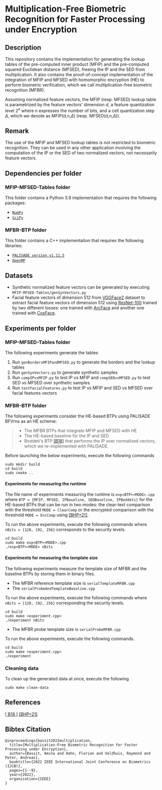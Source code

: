 # Multiplication-Free Biometric Recognition for Faster Processing under Encryption

## Description

This repository contains the implementation for generating the lookup tables of the pre-computed inner product (MFIP) and the pre-computed squared Euclidean distance (MFSED), freeing the IP and the SED from multiplication.
It also contains the proof-of-concept implementation of the integration of MFIP and MFSED with homomorphic encryption (HE) to perform biometric verification, which we call multiplication-free biometric recognition (MFBR).


Assuming normalized feature vectors, the MFIP (resp. MFSED) lookup table is parametrized by the feature vectors' dimension $d$, a feature quantization level $2^n$ where $n$ expresses the number of bits, and a cell quantization step $\Delta$, which we denote as MFIP(d,n,$\Delta$) (resp.
MFSED(d,n,$\Delta$)).

## Remark

The use of the MFIP and MFSED lookup tables is not restricted to biometric recognition.
They can be used in any other application involving the computation of the IP or the SED of two normalized vectors, not necessarily feature vectors.

## Dependencies per folder

### MFIP-MFSED-Tables folder

This folder contains a Python 3.9 implementation that requires the following packages:

- [`NumPy`](https://numpy.org/)  
- [`SciPy`](https://scipy.org/)

### MFBR-BTP folder

This folder contains a C++ implementation that requires the following libraries:

- [`PALISADE version v1.11.5`](https://gitlab.com/palisade/palisade-release)
- [`OpenMP`](https://www.openmp.org/)

## Datasets

- Synthetic normalized feature vectors can be generated by executing `MFIP-MFSED-Tables/genSynVectors.py`
- Facial feature vectors of dimension 512 from [VGGFace2](https://ieeexplore.ieee.org/stamp/stamp.jsp?arnumber=8373813) dataset to extract facial feature vectors of dimension 512 using [ResNet-100](https://openaccess.thecvf.com/content_cvpr_2016/papers/He_Deep_Residual_Learning_CVPR_2016_paper.pdf) trained by two different losses: one trained with [ArcFace](https://openaccess.thecvf.com/content_CVPR_2019/papers/Deng_ArcFace_Additive_Angular_Margin_Loss_for_Deep_Face_Recognition_CVPR_2019_paper.pdf) and another one trained with [CosFace](https://openaccess.thecvf.com/content_cvpr_2018/papers/Wang_CosFace_Large_Margin_CVPR_2018_paper.pdf).

## Experiments per folder

### MFIP-MFSED-Tables folder

The following experiments generate the tables

1) Run `genBordersMFIPandMFSED.py` to generate the borders and the lookup tables
2) Run `genSynVectors.py` to generate synthetic samples
3) Run `compIPvsMFIP.py` to test IP vs MFIP and `compSEDvsMFSED.py` to test SED vs MFSED over synthetic samples
4) Run `testFacialFeatures.py` to test IP vs MFIP and SED vs MFSED over facial features vectors




### MFBR-BTP folder

The following experiments consider the HE-based BTPs using PALISADE BFVrns as an HE scheme: 
> * The MFBR BTPs that integrate MFIP and MFSED with HE
> * The HE-based baseline for the IP and SED 
> * Boddeti's BTP [[B18]](https://ieeexplore.ieee.org/stamp/stamp.jsp?arnumber=8698601) that performs the IP over normalized vectors, which we re-implemented with PALISADE.


Before launching the below experiments, execute the following commands

```
sudo mkdir build
cd build
sudo cmake ..
```


#### Experiments for measuring the runtime 

The file name of experiments measuring the runtime is `exp<BTP><MODE>.cpp` where `BTP = {MFIP, MFSED, IPBaseline, SEDBaseline, IPBoddeti}` for the HE-based BTPs that can be run in two modes: the clear-text comparison with the threshold `MODE = ClearComp` or the encrypted comparison with the threshold `MODE = EncComp` using [[BHP+21]](https://ieeexplore.ieee.org/abstract/document/9585508).

To run the above experiments, execute the following commands where `nBits = {128, 192, 256}` corresponds to the security levels.

```
cd build
sudo make exp<BTP><MODE>.cpp
./exp<BTP><MODE> nBits
```


#### Experiments for measuring the template size 


The following experiments measure the template size of MFBR and the baseline BTPs by storing them in binary files.


- The MFBR reference template size is `serialTemplateMFBR.cpp` 
- The `serialProbeAndTemplateBaseline.cpp`

To run the above experiments, execute the following commands where `nBits = {128, 192, 256}` corresponding the security levels.

```
cd build
sudo make <experiment.cpp>
./experiment nBits
```

- The MFBR probe template size is `serialProbeMFBR.cpp`

To run the above experiments, execute the following commands.

```
cd build
sudo make <experiment.cpp>
./experiment
```



### Cleaning data

To clean up the generated data at once, execute the following
```
sudo make clean-data
```

## References

[[ B18 ]](https://ieeexplore.ieee.org/stamp/stamp.jsp?arnumber=8698601)
[[BHP+21]](https://ieeexplore.ieee.org/abstract/document/9585508)



## Bibtex Citation

```
@inproceedings{bassit2022multiplication,
  title={Multiplication-Free Biometric Recognition for Faster Processing under Encryption},
  author={Bassit, Amina and Hahn, Florian and Veldhuis, Raymond and Peter, Andreas},
  booktitle={2022 IEEE International Joint Conference on Biometrics (IJCB)},
  pages={1--9},
  year={2022},
  organization={IEEE}
}
```
